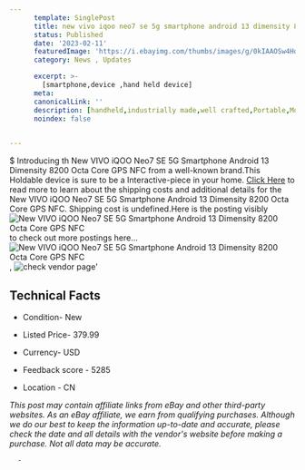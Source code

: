 ```yaml
---
      template: SinglePost
      title: new vivo iqoo neo7 se 5g smartphone android 13 dimensity 8200 octa core gps nfc
      status: Published
      date: '2023-02-11'
      featuredImage: 'https://i.ebayimg.com/thumbs/images/g/0kIAAOSw4Hdjmo7B/s-l225.jpg'
      category: News , Updates

      excerpt: >-
        [smartphone,device ,hand held device]
      meta:
      canonicalLink: ''
      description: [handheld,industrially made,well crafted,Portable,Mobile,Compact,Convenient,Lightweight,Maneuverable,Man-portable,Miniature,Carriable,Hand-held,Light,Holdable,Transportable,Mobile device,Pocket-sized,On-the-go,Wireless,Cordless,Compact size,Convenient size, smartphone,device ,hand held device]
      noindex: false
      

---
```

$
      Introducing th New VIVO iQOO Neo7 SE 5G Smartphone Android 13 Dimensity 8200 Octa Core GPS NFC from a well-known brand.This Holdable device  is sure to be a Interactive-piece in your home. [Click Here](https://www.ebay.com/itm/185699037706?hash=item2b3c86720a%3Ag%3A0kIAAOSw4Hdjmo7B&mkevt=1&mkcid=1&mkrid=711-53200-19255-0&campid=%253CePNCampaignId%253E&customid=%253CreferenceId%253E&toolid=10049) to read more to learn about the shipping costs and additional details for the New VIVO iQOO Neo7 SE 5G Smartphone Android 13 Dimensity 8200 Octa Core GPS NFC. Shipping cost is undefined.Here is the posting visibly ![New VIVO iQOO Neo7 SE 5G Smartphone Android 13 Dimensity 8200 Octa Core GPS NFC](https://i.ebayimg.com/thumbs/images/g/0kIAAOSw4Hdjmo7B/s-l225.jpg) to check out more postings here... ![New VIVO iQOO Neo7 SE 5G Smartphone Android 13 Dimensity 8200 Octa Core GPS NFC](https://i.ebayimg.com/images/g/0kIAAOSw4Hdjmo7B/s-l960.jpg), ![check vendor page](https://origin-galleryplus.ebayimg.com/ws/web/185699037706_2_0_1/225x225.jpg,https://origin-galleryplus.ebayimg.com/ws/web/185699037706_3_0_1/225x225.jpg,https://origin-galleryplus.ebayimg.com/ws/web/185699037706_4_0_1/225x225.jpg,https://origin-galleryplus.ebayimg.com/ws/web/185699037706_5_0_1/225x225.jpg,https://origin-galleryplus.ebayimg.com/ws/web/185699037706_6_0_1/225x225.jpg,https://origin-galleryplus.ebayimg.com/ws/web/185699037706_7_0_1/225x225.jpg)'

      

 ## Technical Facts 



     
      

 - Condition- New 


      

 - Listed Price- 379.99 


      

 - Currency- USD 


      

 - Feedback score - 5285 


      

 - Location - CN 


      
      

 *_This post may contain affiliate links from eBay and other third-party websites. As an eBay affiliate, we earn from qualifying purchases. Although we do our best to keep the information up-to-date and accurate, please check the date and all details with the vendor's website before making a purchase. Not all data may be accurate._*




      -

